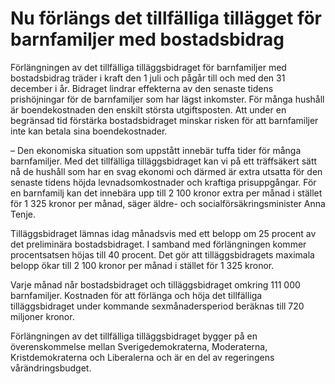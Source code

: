 # Nu förlängs det tillfälliga tillägget för barnfamiljer med bostadsbidrag

Förlängningen av det tillfälliga tilläggsbidraget för barnfamiljer med bostadsbidrag träder i kraft den 1 juli och pågår till och med den 31 december i år. Bidraget lindrar effekterna av den senaste tidens prishöjningar för de barnfamiljer som har lägst inkomster. För många hushåll är boendekostnaden den enskilt största utgiftsposten. Att under en begränsad tid förstärka bostadsbidraget minskar risken för att barnfamiljer inte kan betala sina boendekostnader.

– Den ekonomiska situation som uppstått innebär tuffa tider för många barnfamiljer. Med det tillfälliga tilläggsbidraget kan vi på ett träffsäkert sätt nå de hushåll som har en svag ekonomi och därmed är extra utsatta för den senaste tidens höjda levnadsomkostnader och kraftiga prisuppgångar. För en barnfamilj kan det innebära upp till 2 100 kronor extra per månad i stället för 1 325 kronor per månad, säger äldre- och socialförsäkringsminister Anna Tenje.

Tilläggsbidraget lämnas idag månadsvis med ett belopp om 25 procent av det preliminära bostadsbidraget. I samband med förlängningen kommer procentsatsen höjas till 40 procent. Det gör att tilläggsbidragets maximala belopp ökar till 2 100 kronor per månad i stället för 1 325 kronor.

Varje månad når bostadsbidraget och tilläggsbidraget omkring 111 000 barnfamiljer. Kostnaden för att förlänga och höja det tillfälliga tilläggsbidraget under kommande sexmånadersperiod beräknas till 720 miljoner kronor.

Förlängningen av det tillfälliga tilläggsbidraget bygger på en överenskommelse mellan Sverigedemokraterna, Moderaterna, Kristdemokraterna och Liberalerna och är en del av regeringens vårändringsbudget.
